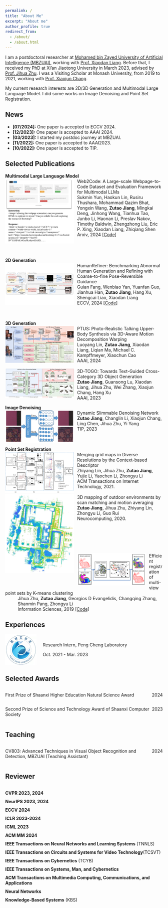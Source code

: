 ```yaml
---
permalink: /
title: "About Me"
excerpt: "About me"
author_profile: true
redirect_from: 
  - /about/
  - /about.html
---
```


I am a postdoctoral researcher at <a href="https://mbzuai.ac.ae/">Mohamed bin Zayed University of Artificial Intelligence (MBZUAI)</a>, working with <a href="https://lemondan.github.io/">Prof. Xiaodan Liang</a>. Before that, I received my PhD at Xi’an Jiaotong University in March 2023, advised by  <a href="https://gr.xjtu.edu.cn/en/web/zhujh">Prof. Jihua Zhu</a>. I was a Visiting Scholar at Monash University, from 2019 to 2021, working with <a href="https://www.xiaojun.ai/">Prof. Xiaojun Chang</a>.


My current research interests are 2D/3D Generation and Multimodal Large Language Model. 
I did some works on Image Denoising and Point Set Registration.

## News
- **[07/2024]:** One paper is accepted to ECCV 2024.
- **[12/2023]:** One paper is accepted to AAAI 2024.
- **[03/2023]:** I started my postdoc journey at MBZUAI.
- **[11/2022]:** One paper is accepted to AAAI2023.
- **[10/2022]:** One paper is accepted to TIP.



## Selected Publications

<dl>
<dt><strong>Multimodal Large Language Model </strong><br></dt>
<dt><img src="../images/pix2code.png" alt="Web2Code" align="left" style="width:220px; margin-right:10px;"></dt>
<dt>Web2Code: A Large-scale Webpage-to-Code Dataset and Evaluation Framework for Multimodal LLMs</dt>
<dd>Sukmin Yun, Haokun Lin, Rusiru Thushara, Mohammad Qazim Bhat, Yongxin Wang, <strong>Zutao Jiang</strong>, Mingkai Deng, Jinhong Wang, Tianhua Tao, Junbo Li, Haonan Li, Preslav Nakov, Timothy Baldwin, Zhengzhong Liu, Eric P. Xing, Xiaodan Liang, Zhiqiang Shen</dd>
<dd>Arxiv, 2024 <a href="https://github.com/MBZUAI-LLM/web2code">[Code]</a></dd>
<br>
<br>
<br>
</dl>

<dl>
<dt><strong>2D Generation </strong><br></dt>
<!--
<dt><img src="../images/RealignDiff.png" alt="RealignDiff" align="left" style="width:220px; margin-right:10px;"></dt>
<dt>RealignDiff: Boosting Text-to-Image Diffusion Model with Coarse-to-fine Semantic Re-alignment</dt>
<dd><strong>Zutao Jiang</strong>, Guian Fang, Jianhua Han, Guansong Lu, Hang Xu, Shengcai Liao, Xiaojun Chang, Xiaodan Liang</dd>
<dd>Arxiv, 2024 </dd>
<br>
-->
<dt><img src="../images/HumanRefiner.png" alt="HumanRefiner" align="left" style="width:220px; margin-right:10px;"></dt>
<dt>HumanRefiner: Benchmarking Abnormal Human Generation and Refining with Coarse-to-fine Pose-Reversible Guidance</dt>
<dd>Guian Fang, Wenbiao Yan, Yuanfan Guo, Jianhua Han, <strong>Zutao Jiang</strong>, Hang Xu, Shengcai Liao, Xiaodan Liang</dd>
<dd>ECCV, 2024 <a href="https://github.com/Enderfga/HumanRefiner">[Code]</a></dd>
<br>
<br>
</dl>

<dl>
<dt><strong>3D Generation </strong><br></dt>
<dt><img src="../images/PTUS.png" alt="PTUS" align="left" style="width:220px; margin-right:10px;"></dt>
<dt>PTUS: Photo-Realistic Talking Upper-Body Synthesis via 3D-Aware Motion Decomposition Warping</dt>
<dd>Luoyang Lin, <strong>Zutao Jiang</strong>, Xiaodan Liang, Liqian Ma, Michael C. Kampffmeyer, Xiaochun Cao</dd>
<dd>AAAI, 2024</dd>
<br>
<dt><img src="../images/3D-TOGO.png" alt="3D-TOGO" align="left" style="width:220px; margin-right:10px;"></dt>
<dt>3D-TOGO: Towards Text-Guided Cross-Category 3D Object Generation</dt>
<dd><strong>Zutao Jiang</strong>, Guansong Lu, Xiaodan Liang, Jihua Zhu, Wei Zhang, Xiaojun Chang, Hang Xu</dd>
<dd>AAAI, 2023</dd>
</dl>


<dl>
<dt><strong>Image Denoising </strong><br></dt>
<dt><img src="../images/Dynamic.png" alt="Dynamic" align="left" style="width:220px; margin-right:10px;"></dt>
<dt>Dynamic Slimmable Denoising Network</dt>
<dd><strong>Zutao Jiang</strong>, Changlin Li, Xiaojun Chang, Ling Chen, Jihua Zhu, Yi Yang</dd>
<dd>TIP, 2023</dd>
<br>
<br>
</dl>

<dl>
<dt><strong>Point Set Registration </strong><br></dt>
<dt><img src="../images/diff_grid_map.png" alt="diff_grid_map" align="left" style="width:220px; margin-right:10px;"></dt>
<dt>Merging grid maps in Diverse Resolutions by the Context-based Descriptor</dt>
<dd>Zhiyang Lin, Jihua Zhu, <strong>Zutao Jiang</strong>, Yujie Li, Yaochen Li, Zhongyu Li</dd>
<dd>ACM Transactions on Internet Technology, 2021.</dd>
<br>
<dt><img src="../images/3D_Mapping.png" alt="3D_Mapping" align="left" style="width:220px; margin-right:10px;"></dt>
<dt>3D mapping of outdoor environments by scan matching and motion averaging</dt>
<dd><strong>Zutao Jiang</strong>, Jihua Zhu, Zhiyang Lin, Zhongyu Li, Guo Rui</dd>
<dd>Neurocomputing, 2020.</dd>
<br>
<br>
<br>
<br>
<br>
<br>
<dt><img src="../images/K-means.png" alt="K-means" align="left" style="width:220px; margin-right:10px;"></dt>
<dt>Efficient registration of multi-view point sets by K-means clustering</dt>
<dd>Jihua Zhu, <strong>Zutao Jiang</strong>, Georgios D Evangelidis, Changqing Zhang, Shanmin Pang, Zhongyu Li</dd>
<dd>Information Sciences, 2019  <a href="https://github.com/robotzjh/KmeanReg">[Code]</a></dd>
</dl>


## Experiences
<div style="display:flex; align-items:center;">
  <img src="../images/pengcheng.png" alt="Image" style="width:100px; margin-right:20px;">
  <div>
    <p>Research Intern, Peng Cheng Laboratory</p>
    <p>Oct. 2021 - Mar. 2023</p>
  </div>
</div>


## Selected Awards
<div style="display:flex; justify-content:space-between;">
  <p>First Prize of Shaanxi Higher Education Natural Science Award</p>
  <p style="text-align:right;">2024</p>
</div>

<div style="display:flex; justify-content:space-between;">
  <p>Second Prize of Science and Technology Award of Shaanxi Computer Society</p>
  <p style="text-align:right;">2023</p>
</div>

## Teaching
<div style="display:flex; justify-content:space-between;">
  <p>CV803: Advanced Techniques in Visual Object Recognition and Detection, MBZUAI (Teaching Assistant)</p>
  <p style="text-align:right;">2024</p>
</div>

## Reviewer

<div style="display:flex; justify-content:space-between;">
  <ul style="list-style-type: none; padding-left: 0;">
    <li style="margin-bottom: 10px;"><strong>CVPR 2023, 2024</strong></li>
    <li style="margin-bottom: 10px;"><strong>NeurIPS 2023, 2024</strong></li>
    <li style="margin-bottom: 10px;"><strong>ECCV 2024</strong></li>
    <li style="margin-bottom: 10px;"><strong>ICLR 2023-2024</strong></li>
    <li style="margin-bottom: 10px;"><strong>ICML 2023</strong></li>
    <li style="margin-bottom: 10px;"><strong>ACM MM 2024</strong></li>
    <li style="margin-bottom: 10px;"><strong>IEEE Transactions on Neural Networks and Learning Systems</strong> (TNNLS)</li>
    <li style="margin-bottom: 10px;"><strong>IEEE Transactions on Circuits and Systems for Video Technology</strong>(TCSVT)</li>
    <li style="margin-bottom: 10px;"><strong>IEEE Transactions on Cybernetics</strong> (TCYB)</li>
    <li style="margin-bottom: 10px;"><strong>IEEE Transactions on Systems, Man, and Cybernetics</strong></li>
    <li style="margin-bottom: 10px;"><strong>ACM Transactions on Multimedia Computing, Communications, and Applications</strong></li>
    <li style="margin-bottom: 10px;"><strong>Neural Networks</strong> </li>
    <li style="margin-bottom: 10px;"><strong>Knowledge-Based Systems</strong> (KBS)</li>
  </ul>
</div>

